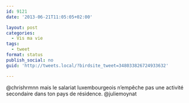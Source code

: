 ```yaml
---
id: 9121
date: '2013-06-21T11:05:05+02:00'

layout: post
categories:
  - Vis ma vie
tags:
  - tweet
format: status
publish_social: no
guid: 'http://tweets.local/?birdsite_tweet=348033826724933632'

---
```


@chrishrmnn mais le salariat luxembourgeois n’empêche pas une activité secondaire dans ton pays de résidence. @juliemoynat